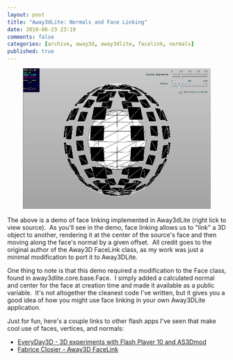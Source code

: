 ```yaml
---
layout: post
title: "Away3dLite: Normals and Face Linking"
date: 2010-06-23 23:19
comments: false
categories: [archive, away3d, away3dlite, facelink, normals]
published: true
---
```


<p style="text-align: center;"><a href="/demos/normals/sandbox.html" class="fancybox.iframe"><img title="normals" src="/images/normals2.jpg" alt="" width="432" height="323" /></a></p>

The above is a demo of face linking implemented in Away3dLite (right lick to view source).  As you'll see in the demo, face linking allows us to "link" a 3D object to another, rendering it at the center of the source's face and then moving along the face's normal by a given offset.  All credit goes to the original author of the Away3D FaceLink class, as my work was just a minimal modification to port it to Away3DLite.

One thing to note is that this demo required a modification to the Face class, found in away3dlite.core.base.Face.  I simply added a calculated normal and center for the face at creation time and made it available as a public variable.  It's not altogether the cleanest code I've written, but it gives you a good idea of how you might use face linking in your own Away3DLite application.

Just for fun, here's a couple links to other flash apps I've seen that make cool use of faces, vertices, and normals:

* <a href="http://www.everydayflash.com/blog/index.php/2009/03/16/3d-experiments-with-flash-player-10-and-as3dmod/" target="_blank">EveryDay3D - 3D experiments with Flash Player 10 and AS3Dmod</a>
* <a href="http://www.closier.nl/blog/?p=85" target="_blank">Fabrice Closier - Away3D FaceLink</a>
